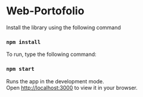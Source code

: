 ﻿# Web-Portofolio
 
Install the library using the following command
### `npm install`

To run, type the following command:
### `npm start`

Runs the app in the development mode.\
Open [http://localhost:3000](http://localhost:3000) to view it in your browser.
